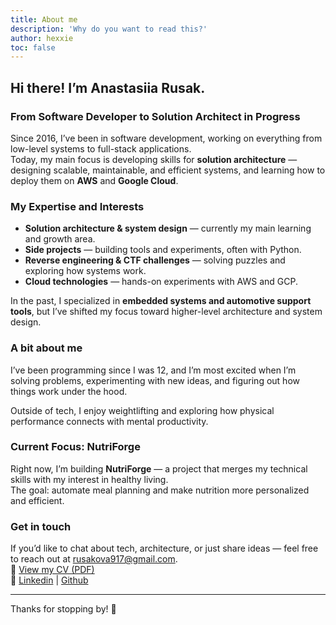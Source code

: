 ```yaml
---
title: About me
description: 'Why do you want to read this?'
author: hexxie
toc: false
---
```


## Hi there! I’m Anastasiia Rusak.

### From Software Developer to Solution Architect in Progress
Since 2016, I’ve been in software development, working on everything from low-level systems to full-stack applications.  
Today, my main focus is developing skills for **solution architecture** — designing scalable, maintainable, and efficient systems, and learning how to deploy them on **AWS** and **Google Cloud**.

### My Expertise and Interests
- **Solution architecture & system design** — currently my main learning and growth area.
- **Side projects** — building tools and experiments, often with Python.
- **Reverse engineering & CTF challenges** — solving puzzles and exploring how systems work.
- **Cloud technologies** — hands-on experiments with AWS and GCP.

In the past, I specialized in **embedded systems and automotive support tools**, but I’ve shifted my focus toward higher-level architecture and system design.

### A bit about me
I’ve been programming since I was 12, and I’m most excited when I’m solving problems, experimenting with new ideas, and figuring out how things work under the hood.

Outside of tech, I enjoy weightlifting and exploring how physical performance connects with mental productivity.

### Current Focus: NutriForge
Right now, I’m building **NutriForge** — a project that merges my technical skills with my interest in healthy living.  
The goal: automate meal planning and make nutrition more personalized and efficient.

### Get in touch
If you’d like to chat about tech, architecture, or just share ideas — feel free to reach out at [rusakova917@gmail.com](mailto:arusakova917@gmail.com).  
📄 [View my CV (PDF)](/files/Nastia_CV.pdf)  
🔗 [Linkedin](https://www.linkedin.com/in/arusakova/) | [Github](https://github.com/Hexxie)

---

Thanks for stopping by! 🚀